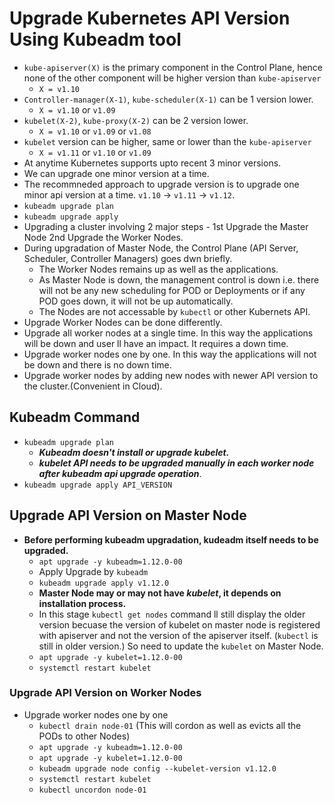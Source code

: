# Upgrade Kubernetes API Version Using Kubeadm tool

- `kube-apiserver(X)` is the primary component in the Control Plane, hence none of the other component will be higher version than `kube-apiserver`
  - `X = v1.10`
- `Controller-manager(X-1)`, `kube-scheduler(X-1)` can be 1 version lower.
  - `X = v1.10` or `v1.09`
- `kubelet(X-2)`, `kube-proxy(X-2)` can be 2 version lower.
  - `X = v1.10` or `v1.09` or `v1.08`
- `kubelet` version can be higher, same or lower than the `kube-apiserver`
  - `X = v1.11` or `v1.10` or `v1.09`
- At anytime Kubernetes supports upto recent 3 minor versions.
- We can upgrade one minor version at a time.
- The recommneded approach to upgrade version is to upgrade one minor api version at a time. `v1.10` -> `v1.11` -> `v1.12`.
- `kubeadm upgrade plan`
- `kubeadm upgrade apply`
- Upgrading a cluster involving 2 major steps - 1st Upgrade the Master Node 2nd Upgrade the Worker Nodes.
- During upgradation of Master Node, the Control Plane (API Server, Scheduler, Controller Managers) goes dwn briefly.
  - The Worker Nodes remains up as well as the applications.
  - As Master Node is down, the management control is down i.e. there will not be any new scheduling for POD or Deployments or if any POD goes down, it will not be up automatically.
  - The Nodes are not accessable by `kubectl` or other Kubernets API.
- Upgrade Worker Nodes can be done differently.
- Upgrade all worker nodes at a single time. In this way the applications will be down and user ll have an impact. It requires a down time.
- Upgrade worker nodes one by one. In this way the applications will not be down and there is no down time.
- Upgrade worker nodes by adding new nodes with newer API version to the cluster.(Convenient in Cloud).

## Kubeadm Command

- `kubeadm upgrade plan`
  - ***Kubeadm doesn't install or upgrade kubelet.***
  - ***kubelet API needs to be upgraded manually in each worker node after kubeadm api upgrade operation***.
- `kubeadm upgrade apply API_VERSION`

## Upgrade API Version on Master Node

- **Before performing kubeadm upgradation, kudeadm itself needs to be upgraded.**
  - `apt upgrade -y kubeadm=1.12.0-00`
  - Apply Upgrade by `kubeadm`
  - `kubeadm upgrade apply v1.12.0`
  - **Master Node may or may not have *kubelet*, it depends on installation process.**
  - In this stage `kubectl get nodes` command ll still display the older version becuase the version of kubelet on master node is registered with apiserver and not the version of the apiserver itself. (`kubectl` is still in older version.) So need to update the `kubelet` on Master Node.
  - `apt upgrade -y kubelet=1.12.0-00`
  - `systemctl restart kubelet`

### Upgrade API Version on Worker Nodes

- Upgrade worker nodes one by one
  - `kubectl drain node-01` (This will cordon as well as evicts all the PODs to other Nodes)
  - `apt upgrade -y kubeadm=1.12.0-00`
  - `apt upgrade -y kubelet=1.12.0-00`
  - `kubeadm upgrade node config --kubelet-version v1.12.0`
  - `systemctl restart kubelet`
  - `kubectl uncordon node-01`

